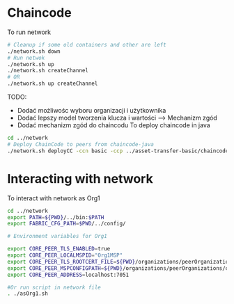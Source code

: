 # Chaincode 
To run network
``` Bash
# Cleanup if some old containers and other are left
./network.sh down
# Run netwok 
./network.sh up
./network.sh createChannel
# OR 
./network.sh up createChannel
```

TODO:
 - Dodać możliwośc wyboru organizacji i użytkownika
 - Dodać lepszy model tworzenia klucza i wartości --> Mechanizm zgód
 - Dodać mechanizm zgód do chaincodu
To deploy chaincode in java
``` Bash
cd ../network
# Deploy ChainCode to peers from chaincode-java
./network.sh deployCC -ccn basic -ccp ../asset-transfer-basic/chaincode-java -ccl java
```

# Interacting with network
To interact with network as Org1
``` Bash
cd ../network
export PATH=${PWD}/../bin:$PATH
export FABRIC_CFG_PATH=$PWD/../config/

# Environment variables for Org1

export CORE_PEER_TLS_ENABLED=true
export CORE_PEER_LOCALMSPID="Org1MSP"
export CORE_PEER_TLS_ROOTCERT_FILE=${PWD}/organizations/peerOrganizations/org1.example.com/peers/peer0.org1.example.com/tls/ca.crt
export CORE_PEER_MSPCONFIGPATH=${PWD}/organizations/peerOrganizations/org1.example.com/users/Admin@org1.example.com/msp
export CORE_PEER_ADDRESS=localhost:7051

#Or run script in network file 
. ./asOrg1.sh
```


